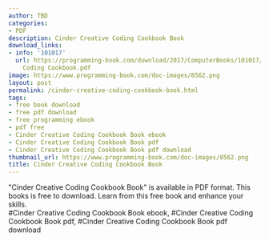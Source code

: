 ```yaml
---
author: TBD
categories:
- PDF
description: Cinder Creative Coding Cookbook Book
download_links:
- info: '101017'
  url: https://programming-book.com/download/2017/ComputerBooks/101017/Cinder Creative
    Coding Cookbook.pdf
image: https://www.programming-book.com/doc-images/8562.png
layout: post
permalink: /cinder-creative-coding-cookbook-book.html
tags:
- free book download
- free pdf download
- free programming ebook
- pdf free
- Cinder Creative Coding Cookbook Book ebook
- Cinder Creative Coding Cookbook Book pdf
- Cinder Creative Coding Cookbook Book pdf download
thumbnail_url: https://www.programming-book.com/doc-images/8562.png
title: Cinder Creative Coding Cookbook Book
---
```


 
<div class="item-desc text-justify">
  "Cinder Creative Coding Cookbook Book" is available in PDF format. This books is free to download. Learn from this free book and enhance your skills.
  <br>
  #Cinder Creative Coding Cookbook Book ebook, #Cinder Creative Coding Cookbook Book pdf, #Cinder Creative Coding Cookbook Book pdf download
</div>